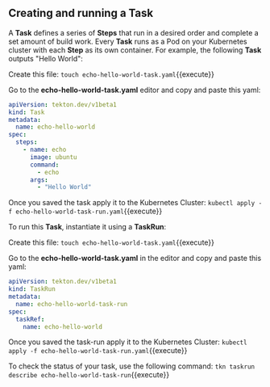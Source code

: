 ## Creating and running a Task

A **Task** defines a series of **Steps** that run in a desired order and complete a set amount of build work. Every **Task** runs as a Pod on your Kubernetes cluster with each **Step** as its own container. For example, the following **Task** outputs "Hello World":

Create this file:
`touch echo-hello-world-task.yaml`{{execute}}

Go to the **echo-hello-world-task.yaml**  editor and copy and paste this yaml:

```yaml
apiVersion: tekton.dev/v1beta1
kind: Task
metadata:
  name: echo-hello-world
spec:
  steps:
    - name: echo
      image: ubuntu
      command:
        - echo
      args:
        - "Hello World"
```

Once you saved the task apply it to the Kubernetes Cluster:
`kubectl apply -f echo-hello-world-task-run.yaml`{{execute}}

To run this **Task**, instantiate it using a **TaskRun**:

Create this file:
`touch echo-hello-world-task.yaml`{{execute}}


Go to the **echo-hello-world-task.yaml** in the editor and copy and paste this yaml:

```yaml
apiVersion: tekton.dev/v1beta1
kind: TaskRun
metadata:
  name: echo-hello-world-task-run
spec:
  taskRef:
    name: echo-hello-world
```

Once you saved the task-run apply it to the Kubernetes Cluster:
`kubectl apply -f echo-hello-world-task-run.yaml`{{execute}}

To check the status of your task, use the following command:
`tkn taskrun describe echo-hello-world-task-run`{{execute}}
